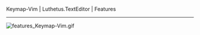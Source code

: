 Keymap-Vim | Luthetus.TextEditor | Features

---

![features_Keymap-Vim.gif](../../Images/Gifs/features_Keymap-Vim.gif)